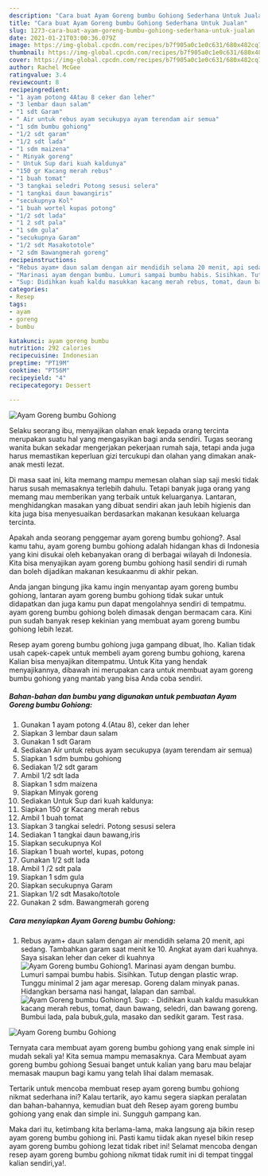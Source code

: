 ```yaml
---
description: "Cara buat Ayam Goreng bumbu Gohiong Sederhana Untuk Jualan"
title: "Cara buat Ayam Goreng bumbu Gohiong Sederhana Untuk Jualan"
slug: 1273-cara-buat-ayam-goreng-bumbu-gohiong-sederhana-untuk-jualan
date: 2021-01-21T03:00:36.079Z
image: https://img-global.cpcdn.com/recipes/b7f905a0c1e0c631/680x482cq70/ayam-goreng-bumbu-gohiong-foto-resep-utama.jpg
thumbnail: https://img-global.cpcdn.com/recipes/b7f905a0c1e0c631/680x482cq70/ayam-goreng-bumbu-gohiong-foto-resep-utama.jpg
cover: https://img-global.cpcdn.com/recipes/b7f905a0c1e0c631/680x482cq70/ayam-goreng-bumbu-gohiong-foto-resep-utama.jpg
author: Rachel McGee
ratingvalue: 3.4
reviewcount: 8
recipeingredient:
- "1 ayam potong 4Atau 8 ceker dan leher"
- "3 lembar daun salam"
- "1 sdt Garam"
- " Air untuk rebus ayam secukupya ayam terendam air semua"
- "1 sdm bumbu gohiong"
- "1/2 sdt garam"
- "1/2 sdt lada"
- "1 sdm maizena"
- " Minyak goreng"
- " Untuk Sup dari kuah kaldunya"
- "150 gr Kacang merah rebus"
- "1 buah tomat"
- "3 tangkai seledri Potong sesusi selera"
- "1 tangkai daun bawangiris"
- "secukupnya Kol"
- "1 buah wortel kupas potong"
- "1/2 sdt lada"
- "1 2 sdt pala"
- "1 sdm gula"
- "secukupnya Garam"
- "1/2 sdt Masakototole"
- "2 sdm Bawangmerah goreng"
recipeinstructions:
- "Rebus ayam+ daun salam dengan air mendidih selama 20 menit, api sedang. Tambahkan garam saat menit ke 10. Angkat ayam dari kuahnya. Saya sisakan leher dan ceker di kuahnya"
- "Marinasi ayam dengan bumbu. Lumuri sampai bumbu habis. Sisihkan. Tutup dengan plastic wrap. Tunggu minimal 2 jam agar meresap. Goreng dalam minyak panas. Hidangkan bersama nasi hangat, lalapan dan sambal."
- "Sup: Didihkan kuah kaldu masukkan kacang merah rebus, tomat, daun bawang, seledri, dan bawang goreng. Bumbui lada, pala bubuk,gula, masako dan sedikit garam. Test rasa."
categories:
- Resep
tags:
- ayam
- goreng
- bumbu

katakunci: ayam goreng bumbu 
nutrition: 292 calories
recipecuisine: Indonesian
preptime: "PT19M"
cooktime: "PT56M"
recipeyield: "4"
recipecategory: Dessert

---
```



![Ayam Goreng bumbu Gohiong](https://img-global.cpcdn.com/recipes/b7f905a0c1e0c631/680x482cq70/ayam-goreng-bumbu-gohiong-foto-resep-utama.jpg)

Selaku seorang ibu, menyajikan olahan enak kepada orang tercinta merupakan suatu hal yang mengasyikan bagi anda sendiri. Tugas seorang  wanita bukan sekadar mengerjakan pekerjaan rumah saja, tetapi anda juga harus memastikan keperluan gizi tercukupi dan olahan yang dimakan anak-anak mesti lezat.

Di masa  saat ini, kita memang mampu memesan olahan siap saji meski tidak harus susah memasaknya terlebih dahulu. Tetapi banyak juga orang yang memang mau memberikan yang terbaik untuk keluarganya. Lantaran, menghidangkan masakan yang dibuat sendiri akan jauh lebih higienis dan kita juga bisa menyesuaikan berdasarkan makanan kesukaan keluarga tercinta. 



Apakah anda seorang penggemar ayam goreng bumbu gohiong?. Asal kamu tahu, ayam goreng bumbu gohiong adalah hidangan khas di Indonesia yang kini disukai oleh kebanyakan orang di berbagai wilayah di Indonesia. Kita bisa menyajikan ayam goreng bumbu gohiong hasil sendiri di rumah dan boleh dijadikan makanan kesukaanmu di akhir pekan.

Anda jangan bingung jika kamu ingin menyantap ayam goreng bumbu gohiong, lantaran ayam goreng bumbu gohiong tidak sukar untuk didapatkan dan juga kamu pun dapat mengolahnya sendiri di tempatmu. ayam goreng bumbu gohiong boleh dimasak dengan bermacam cara. Kini pun sudah banyak resep kekinian yang membuat ayam goreng bumbu gohiong lebih lezat.

Resep ayam goreng bumbu gohiong juga gampang dibuat, lho. Kalian tidak usah capek-capek untuk membeli ayam goreng bumbu gohiong, karena Kalian bisa menyajikan ditempatmu. Untuk Kita yang hendak menyajikannya, dibawah ini merupakan cara untuk membuat ayam goreng bumbu gohiong yang mantab yang bisa Anda coba sendiri.

<!--inarticleads1-->

##### Bahan-bahan dan bumbu yang digunakan untuk pembuatan Ayam Goreng bumbu Gohiong:

1. Gunakan 1 ayam potong 4.(Atau 8), ceker dan leher
1. Siapkan 3 lembar daun salam
1. Gunakan 1 sdt Garam
1. Sediakan  Air untuk rebus ayam secukupya (ayam terendam air semua)
1. Siapkan 1 sdm bumbu gohiong
1. Sediakan 1/2 sdt garam
1. Ambil 1/2 sdt lada
1. Siapkan 1 sdm maizena
1. Siapkan  Minyak goreng
1. Sediakan  Untuk Sup dari kuah kaldunya:
1. Siapkan 150 gr Kacang merah rebus
1. Ambil 1 buah tomat
1. Siapkan 3 tangkai seledri. Potong sesusi selera
1. Sediakan 1 tangkai daun bawang,iris
1. Siapkan secukupnya Kol
1. Siapkan 1 buah wortel, kupas, potong
1. Gunakan 1/2 sdt lada
1. Ambil 1 /2 sdt pala
1. Siapkan 1 sdm gula
1. Siapkan secukupnya Garam
1. Siapkan 1/2 sdt Masako/totole
1. Gunakan 2 sdm. Bawangmerah goreng




<!--inarticleads2-->

##### Cara menyiapkan Ayam Goreng bumbu Gohiong:

1. Rebus ayam+ daun salam dengan air mendidih selama 20 menit, api sedang. Tambahkan garam saat menit ke 10. Angkat ayam dari kuahnya. Saya sisakan leher dan ceker di kuahnya
<img src="//assets-global.cpcdn.com/assets/icons/button_play-2c75c40dde080a61004c1f40b05d8f140eaff45d7e9e6481dc71c63d2e7c4909.png" alt="Ayam Goreng bumbu Gohiong">1. Marinasi ayam dengan bumbu. Lumuri sampai bumbu habis. Sisihkan. Tutup dengan plastic wrap. Tunggu minimal 2 jam agar meresap. Goreng dalam minyak panas. Hidangkan bersama nasi hangat, lalapan dan sambal.
<img src="//assets-global.cpcdn.com/assets/icons/button_play-2c75c40dde080a61004c1f40b05d8f140eaff45d7e9e6481dc71c63d2e7c4909.png" alt="Ayam Goreng bumbu Gohiong">1. Sup: - Didihkan kuah kaldu masukkan kacang merah rebus, tomat, daun bawang, seledri, dan bawang goreng. Bumbui lada, pala bubuk,gula, masako dan sedikit garam. Test rasa.
<img src="//assets-global.cpcdn.com/assets/icons/button_play-2c75c40dde080a61004c1f40b05d8f140eaff45d7e9e6481dc71c63d2e7c4909.png" alt="Ayam Goreng bumbu Gohiong">



Ternyata cara membuat ayam goreng bumbu gohiong yang enak simple ini mudah sekali ya! Kita semua mampu memasaknya. Cara Membuat ayam goreng bumbu gohiong Sesuai banget untuk kalian yang baru mau belajar memasak maupun bagi kamu yang telah lihai dalam memasak.

Tertarik untuk mencoba membuat resep ayam goreng bumbu gohiong nikmat sederhana ini? Kalau tertarik, ayo kamu segera siapkan peralatan dan bahan-bahannya, kemudian buat deh Resep ayam goreng bumbu gohiong yang enak dan simple ini. Sungguh gampang kan. 

Maka dari itu, ketimbang kita berlama-lama, maka langsung aja bikin resep ayam goreng bumbu gohiong ini. Pasti kamu tiidak akan nyesel bikin resep ayam goreng bumbu gohiong lezat tidak ribet ini! Selamat mencoba dengan resep ayam goreng bumbu gohiong nikmat tidak rumit ini di tempat tinggal kalian sendiri,ya!.

